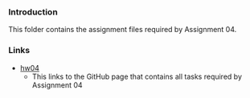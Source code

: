 ### Introduction

This folder contains the assignment files required by Assignment 04.


### Links

* [hw04](https://stat545-ubc-hw-2019-20.github.io/stat545-hw-chiukenny/hw04/hw04_gapminder.html)
	* This links to the GitHub page that contains all tasks required by Assignment 04